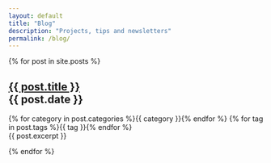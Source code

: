 ```yaml
---
layout: default
title: "Blog"
description: "Projects, tips and newsletters"
permalink: /blog/
---
```


{% for post in site.posts %}

<div class="blog-post">

  <h2 class="blog-post-title">
    <a href="{{ post.url }}">{{ post.title }}</a>
    <div class="blog-post-date">{{ post.date }}</div>
  </h2>

  <div class="blog-post-tags">
    {% for category in post.categories %}<a class="blog-post-category">{{ category }}</a>{% endfor %}
    {% for tag in post.tags %}<a class="blog-post-tag">{{ tag }}</a>{% endfor %}
  </div>
    
  <div class="blog-post-excerpt">{{ post.excerpt }}</div>
  
</div>

{% endfor %}
